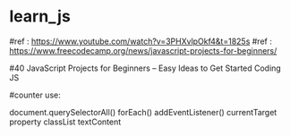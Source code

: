 # learn_js

#ref : https://www.youtube.com/watch?v=3PHXvlpOkf4&t=1825s
#ref : https://www.freecodecamp.org/news/javascript-projects-for-beginners/

#40 JavaScript Projects for Beginners – Easy Ideas to Get Started Coding JS


#counter
use:

document.querySelectorAll()
forEach()
addEventListener()
currentTarget property
classList
textContent